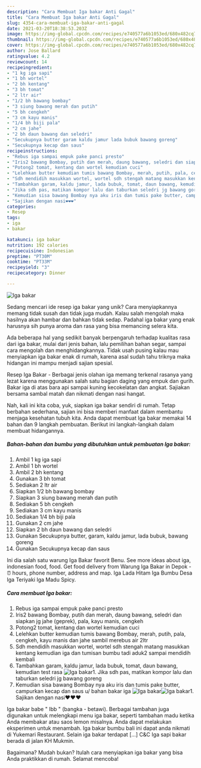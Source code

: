 ```yaml
---
description: "Cara Membuat Iga bakar Anti Gagal"
title: "Cara Membuat Iga bakar Anti Gagal"
slug: 4354-cara-membuat-iga-bakar-anti-gagal
date: 2021-03-20T18:38:53.203Z
image: https://img-global.cpcdn.com/recipes/e740577a6b1053ed/680x482cq70/iga-bakar-foto-resep-utama.jpg
thumbnail: https://img-global.cpcdn.com/recipes/e740577a6b1053ed/680x482cq70/iga-bakar-foto-resep-utama.jpg
cover: https://img-global.cpcdn.com/recipes/e740577a6b1053ed/680x482cq70/iga-bakar-foto-resep-utama.jpg
author: Jose Ballard
ratingvalue: 4.2
reviewcount: 14
recipeingredient:
- "1 kg iga sapi"
- "1 bh wortel"
- "2 bh kentang"
- "3 bh tomat"
- "2 ltr air"
- "1/2 bh bawang bombay"
- "3 siung bawang merah dan putih"
- "5 bh cengkeh"
- "3 cm kayu manis"
- "1/4 bh biji pala"
- "2 cm jahe"
- "2 bh daun bawang dan seledri"
- "Secukupnya butter garam kaldu jamur lada bubuk bawang goreng"
- "Secukupnya kecap dan saus"
recipeinstructions:
- "Rebus iga sampai empuk pake panci presto"
- "Iris2 bawang Bombay, putih dan merah, daung bawang, seledri dan siapkan jg jahe (geprek), pala, kayu manis, cengkeh"
- "Potong2 tomat, kentang dan wortel kemudian cuci"
- "Lelehkan butter kemudian tumis bawang Bombay, merah, putih, pala, cengkeh, kayu manis dan jahe sambil merebus air 2ltr"
- "Sdh mendidih masukkan wortel, wortel sdh stengah matang masukkan kentang kemudian iga dan tumisan bumbu tadi aduk2 sampai mendidih kembali"
- "Tambahkan garam, kaldu jamur, lada bubuk, tomat, daun bawang, kemudian test rasa"
- "Jika sdh pas, matikan kompor lalu dan taburkan seledri jg bawang goreng"
- "Kemudian sisa bawang Bombay nya aku iris dan tumis pake butter, campurkan kecap dan saus u/ bahan bakar iga"
- "Sajikan dengan nasi❤️❤️❤️"
categories:
- Resep
tags:
- iga
- bakar

katakunci: iga bakar 
nutrition: 192 calories
recipecuisine: Indonesian
preptime: "PT30M"
cooktime: "PT33M"
recipeyield: "3"
recipecategory: Dinner

---
```



![Iga bakar](https://img-global.cpcdn.com/recipes/e740577a6b1053ed/680x482cq70/iga-bakar-foto-resep-utama.jpg)

Sedang mencari ide resep iga bakar yang unik? Cara menyiapkannya memang tidak susah dan tidak juga mudah. Kalau salah mengolah maka hasilnya akan hambar dan bahkan tidak sedap. Padahal iga bakar yang enak harusnya sih punya aroma dan rasa yang bisa memancing selera kita.

Ada beberapa hal yang sedikit banyak berpengaruh terhadap kualitas rasa dari iga bakar, mulai dari jenis bahan, lalu pemilihan bahan segar, sampai cara mengolah dan menghidangkannya. Tidak usah pusing kalau mau menyiapkan iga bakar enak di rumah, karena asal sudah tahu triknya maka hidangan ini mampu menjadi sajian spesial.

Resep Iga Bakar - Berbagai jenis olahan iga memang terkenal rasanya yang lezat karena menggunakan salah satu bagian daging yang empuk dan gurih. Bakar iga di atas bara api sampai kuning kecokelatan dan angkat. Sajiakan bersama sambal matah dan nikmati dengan nasi hangat.


Nah, kali ini kita coba, yuk, siapkan iga bakar sendiri di rumah. Tetap berbahan sederhana, sajian ini bisa memberi manfaat dalam membantu menjaga kesehatan tubuh kita. Anda dapat membuat Iga bakar memakai 14 bahan dan 9 langkah pembuatan. Berikut ini langkah-langkah dalam membuat hidangannya.

<!--inarticleads1-->

##### Bahan-bahan dan bumbu yang dibutuhkan untuk pembuatan Iga bakar:

1. Ambil 1 kg iga sapi
1. Ambil 1 bh wortel
1. Ambil 2 bh kentang
1. Gunakan 3 bh tomat
1. Sediakan 2 ltr air
1. Siapkan 1/2 bh bawang bombay
1. Siapkan 3 siung bawang merah dan putih
1. Sediakan 5 bh cengkeh
1. Sediakan 3 cm kayu manis
1. Sediakan 1/4 bh biji pala
1. Gunakan 2 cm jahe
1. Siapkan 2 bh daun bawang dan seledri
1. Gunakan Secukupnya butter, garam, kaldu jamur, lada bubuk, bawang goreng
1. Gunakan Secukupnya kecap dan saus


Ini dia salah satu warung Iga Bakar favorit Benu. See more ideas about iga, indonesian food, food. Get food delivery from Warung Iga Bakar in Depok - ⏰ hours, phone number, address and map. Iga Lada Hitam Iga Bumbu Desa Iga Teriyaki Iga Madu Spicy. 

<!--inarticleads2-->

##### Cara membuat Iga bakar:

1. Rebus iga sampai empuk pake panci presto
1. Iris2 bawang Bombay, putih dan merah, daung bawang, seledri dan siapkan jg jahe (geprek), pala, kayu manis, cengkeh
1. Potong2 tomat, kentang dan wortel kemudian cuci
1. Lelehkan butter kemudian tumis bawang Bombay, merah, putih, pala, cengkeh, kayu manis dan jahe sambil merebus air 2ltr
1. Sdh mendidih masukkan wortel, wortel sdh stengah matang masukkan kentang kemudian iga dan tumisan bumbu tadi aduk2 sampai mendidih kembali
1. Tambahkan garam, kaldu jamur, lada bubuk, tomat, daun bawang, kemudian test rasa
<img src="//assets-global.cpcdn.com/assets/icons/button_play-2c75c40dde080a61004c1f40b05d8f140eaff45d7e9e6481dc71c63d2e7c4909.png" alt="Iga bakar">1. Jika sdh pas, matikan kompor lalu dan taburkan seledri jg bawang goreng
1. Kemudian sisa bawang Bombay nya aku iris dan tumis pake butter, campurkan kecap dan saus u/ bahan bakar iga
<img src="//assets-global.cpcdn.com/assets/icons/button_play-2c75c40dde080a61004c1f40b05d8f140eaff45d7e9e6481dc71c63d2e7c4909.png" alt="Iga bakar"><img src="//assets-global.cpcdn.com/assets/icons/button_play-2c75c40dde080a61004c1f40b05d8f140eaff45d7e9e6481dc71c63d2e7c4909.png" alt="Iga bakar">1. Sajikan dengan nasi❤️❤️❤️


Iga bakar babe &#34; Ibb &#34; (bangka - betawi). Berbagai tambahan juga digunakan untuk melengkapi menu iga bakar, seperti tambahan madu ketika Anda membakar atau saos lemon misalnya. Anda dapat melakukan eksperimen untuk menambah. Iga bakar bumbu bali ini dapat anda nikmati di Yukemari Restaurant. Selain iga bakar terdapat […] C&amp;C Iga sapi bakar berada di jalan KH Mukmin. 

Bagaimana? Mudah bukan? Itulah cara menyiapkan iga bakar yang bisa Anda praktikkan di rumah. Selamat mencoba!
